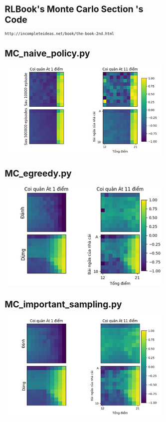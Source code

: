 # RLBook's Monte Carlo Section 's Code
    http://incompleteideas.net/book/the-book-2nd.html
# MC_naive_policy.py
![mc naive result](https://github.com/tht2005/Blackjack-montecarlo/blob/main/README_images/mc_naive.png?raw=true)

# MC_egreedy.py
![mc e-greedy result](https://github.com/tht2005/Blackjack-montecarlo/blob/main/README_images/MC_egreedy.png?raw=true)

# MC_important_sampling.py
![mc e-greedy result](https://github.com/tht2005/Blackjack-montecarlo/blob/main/README_images/MC_important_sampling.png?raw=true)
